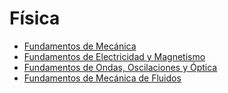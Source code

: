 # Física

- [Fundamentos de Mecánica](Fundamentos%20de%20Mecánica)
- [Fundamentos de Electricidad y Magnetismo](Fundamentos%20de%20Electricidad%20y%20Magnetismo)
- [Fundamentos de Ondas, Oscilaciones y Óptica](Fundamentos%20de%20Ondas,%20Oscilaciones%20y%20Óptica)
- [Fundamentos de Mecánica de Fluidos](Fundamentos%20de%20Mecánica%20de%20Fluidos.md)